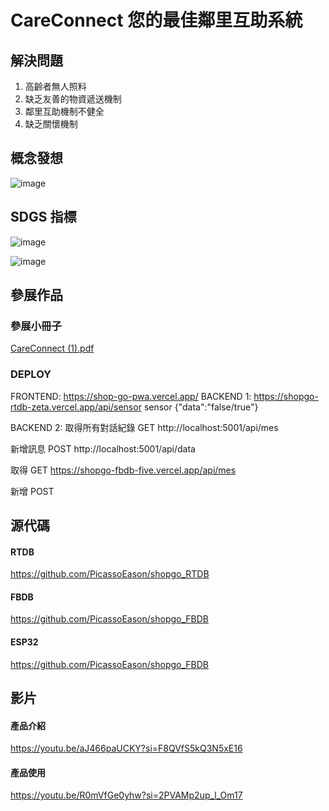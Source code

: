 # CareConnect 您的最佳鄰里互助系統

## 解決問題

1. 高齡者無人照料
2. 缺乏友善的物資遞送機制
3. 鄰里互助機制不健全
4. 缺乏關懷機制

## 概念發想

![image](https://github.com/PicassoEason/ShopGO_PWA/assets/87004138/2a3c9619-0fb6-4d31-a19e-c0d3d1a7bafc)


## SDGS 指標
![image](https://github.com/PicassoEason/ShopGO_PWA/assets/87004138/018ff598-4348-4e60-8307-5809617fc2ed)

![image](https://github.com/PicassoEason/ShopGO_PWA/assets/87004138/4dfb3b0a-5ae4-4680-b2ce-0ff29432510f)

## 參展作品

### 參展小冊子
[CareConnect (1).pdf](https://github.com/PicassoEason/ShopGO_PWA/files/13875397/CareConnect.1.pdf)



### DEPLOY

FRONTEND: https://shop-go-pwa.vercel.app/
BACKEND 1: https://shopgo-rtdb-zeta.vercel.app/api/sensor
sensor {"data":"false/true"}

BACKEND 2: 
取得所有對話紀錄
GET http://localhost:5001/api/mes

新增訊息
POST http://localhost:5001/api/data

取得
GET https://shopgo-fbdb-five.vercel.app/api/mes

新增
POST


## 源代碼

#### RTDB 

https://github.com/PicassoEason/shopgo_RTDB

#### FBDB

https://github.com/PicassoEason/shopgo_FBDB


#### ESP32

https://github.com/PicassoEason/shopgo_FBDB

## 影片

#### 產品介紹
https://youtu.be/aJ466paUCKY?si=F8QVfS5kQ3N5xE16

#### 產品使用

https://youtu.be/R0mVfGe0yhw?si=2PVAMp2up_l_Om17
